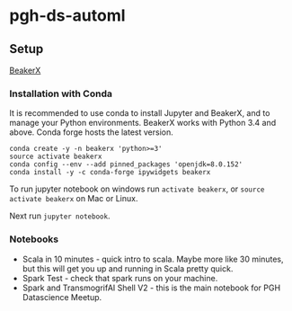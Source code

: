 # pgh-ds-automl

## Setup

[BeakerX](http://beakerx.com/documentation#tutorials-and-examples)

### Installation with Conda
It is recommended to use conda to install Jupyter and BeakerX, and to manage your Python environments. BeakerX works with Python 3.4 and above. Conda forge hosts the latest version.

```
conda create -y -n beakerx 'python>=3'
source activate beakerx
conda config --env --add pinned_packages 'openjdk=8.0.152'
conda install -y -c conda-forge ipywidgets beakerx
```

To run jupyter notebook on windows run `activate beakerx`, or `source activate beakerx` on Mac or Linux.  

Next run `jupyter notebook`.  

### Notebooks

* Scala in 10 minutes - quick intro to scala.  Maybe more like 30 minutes, but this will get you up and running in Scala pretty quick.  
* Spark Test - check that spark runs on your machine.  
* Spark and TransmogrifAI Shell V2 - this is the main notebook for PGH Datascience Meetup.  